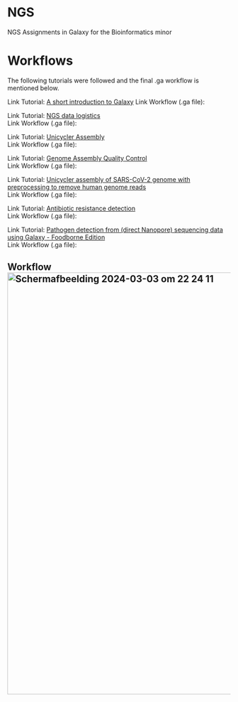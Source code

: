 # NGS
NGS Assignments in Galaxy for the Bioinformatics minor

# Workflows
The following tutorials were followed and the final .ga workflow is mentioned below. 

Link Tutorial: [A short introduction to Galaxy](https://training.galaxyproject.org/training-material/topics/introduction/tutorials/galaxy-intro-short/tutorial.html)
Link Workflow (.ga file):

Link Tutorial: [NGS data logistics](https://training.galaxyproject.org/training-material/topics/introduction/tutorials/galaxy-intro-ngs-data-managment/tutorial.html)  
Link Workflow (.ga file):

Link Tutorial: [Unicycler Assembly](https://training.galaxyproject.org/training-material/topics/assembly/tutorials/unicycler-assembly/tutorial.html)  
Link Workflow (.ga file):

Link Tutorial: [Genome Assembly Quality Control](https://training.galaxyproject.org/training-material/topics/assembly/tutorials/assembly-quality-control/tutorial.html)  
Link Workflow (.ga file):

Link Tutorial: [Unicycler assembly of SARS-CoV-2 genome with preprocessing to remove human genome reads](https://training.galaxyproject.org/training-material/topics/assembly/tutorials/assembly-with-preprocessing/tutorial.html?utm_source=smorgasbord&utm_medium=website&utm_campaign=smorgasbord2021)  
Link Workflow (.ga file):

Link Tutorial: [Antibiotic resistance detection](https://training.galaxyproject.org/training-material/topics/microbiome/tutorials/plasmid-metagenomics-nanopore/tutorial.html)  
Link Workflow (.ga file):

Link Tutorial: [Pathogen detection from (direct Nanopore) sequencing data using Galaxy - Foodborne Edition](https://training.galaxyproject.org/training-material/topics/microbiome/tutorials/pathogen-detection-from-nanopore-foodborne-data/tutorial.html#phylogenetic-tree-building)  
Link Workflow (.ga file):

## Workflow <img width="950" alt="Scherm­afbeelding 2024-03-03 om 22 24 11" src="https://github.com/MaxDubbeld/NGS-Workflow/assets/109160117/214e962d-43c7-4a7f-a9d0-6005b1ea18dc">
